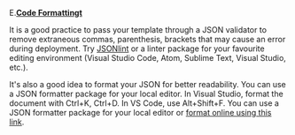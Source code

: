 <font style="segoe UI">E.<u><b>Code Formattingt</b></u>
<p> 
  
  It is a good practice to pass your template through a JSON validator to remove extraneous commas, parenthesis, brackets that may cause an error during deployment. Try <a href="https://jsonlint.com/">JSONlint</a> or a linter package for your favourite editing environment (Visual Studio Code, Atom, Sublime Text, Visual Studio, etc.).
<p>It's also a  good idea to format your JSON for better readability. You can use a JSON  formatter package for your local editor. In Visual Studio, format the document  with Ctrl+K, Ctrl+D. In VS Code, use Alt+Shift+F. You  can use a JSON formatter package for your local editor or&nbsp;<a href="https://www.bing.com/search?q=json+formatter">format online  using this link</a>. 
